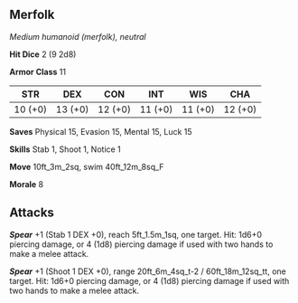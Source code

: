 ## Merfolk

*Medium humanoid (merfolk), neutral*

**Hit Dice** 2 (9 2d8)

**Armor Class** 11

| STR     | DEX     | CON     | INT     | WIS     | CHA     |
|---------|---------|---------|---------|---------|---------|
| 10 (+0) | 13 (+0) | 12 (+0) | 11 (+0) | 11 (+0) | 12 (+0) |

**Saves** Physical 15, Evasion 15, Mental 15, Luck 15

**Skills** Stab 1, Shoot 1, Notice 1

**Move** 10ft\_3m\_2sq, swim 40ft\_12m\_8sq\_F

**Morale** 8

## Attacks

***Spear*** +1 (Stab 1 DEX +0), reach 5ft\_1.5m\_1sq, one target. Hit: 1d6+0 piercing damage, or 4 (1d8) piercing damage if used with two hands to make a melee attack.

***Spear*** +1 (Shoot 1 DEX +0), range 20ft\_6m\_4sq\_t-2 / 60ft\_18m\_12sq\_tt, one target. Hit: 1d6+0 piercing damage, or 4 (1d8) piercing damage if used with two hands to make a melee attack.

